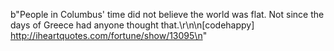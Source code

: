 b"People in Columbus' time did not believe the world was flat. Not since the days of Greece had anyone thought that.\r\n\n[codehappy] http://iheartquotes.com/fortune/show/13095\n"